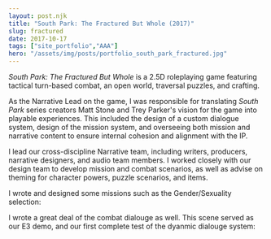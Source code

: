 ```yaml
---
layout: post.njk
title: "South Park: The Fractured But Whole (2017)"
slug: fractured
date: 2017-10-17
tags: ["site_portfolio","AAA"]
hero: "/assets/img/posts/portfolio_south_park_fractured.jpg"
---
```


*South Park: The Fractured But Whole* is a 2.5D roleplaying game featuring tactical turn-based combat, an open world, traversal puzzles, and crafting. 

As the Narrative Lead on the game, I was responsible for translating *South Park* series creators Matt Stone and Trey Parker's vision for the game into playable experiences. This included the design of a custom dialogue system, design of the mission system, and overseeing both mission and narrative content to ensure internal cohesion and alignment with the IP. 

I lead our cross-discipline Narrative team, including writers, producers, narrative designers, and audio team members. I worked closely with our design team to develop mission and combat scenarios, as well as advise on theming for character powers, puzzle scenarios, and items. 

I wrote and designed some missions such as the Gender/Sexuality selection:


I wrote a great deal of the combat dialouge as well. 
This scene served as our E3 demo, and our first complete test of the dyanmic dialouge system:

